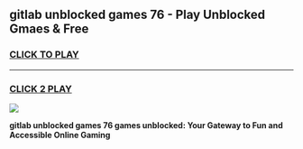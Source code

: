 
## gitlab unblocked games 76 - Play Unblocked Gmaes & Free
<h3>
<a href="https://premium.freeplayer.one?title=gitlab_unblocked_games_76&ref=20F">CLICK TO PLAY</a></h3>
<hr>

<h3>
<a href="https://premium.freeplayer.one?title=gitlab_unblocked_games_76&ref=20F">CLICK 2 PLAY</a>
  
</h3>

<a href="https://premium.freeplayer.one?title=gitlab_unblocked_games_76&ref=20F/"><img src="https://clearcache.store/games.png"></a>


**gitlab unblocked games 76 games unblocked: Your Gateway to Fun and Accessible Online Gaming**
